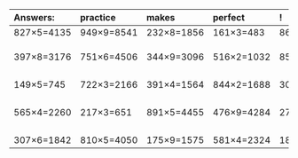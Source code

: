 | Answers: | practice | makes | perfect | ! |
| :--- | :--- | :--- | :--- | :--- |
| 827×5=4135 | 949×9=8541 | 232×8=1856 | 161×3=483 | 861×6=5166 | 
|   |   |   |   |   | 
|   |   |   |   |   | 
|   |   |   |   |   | 
| 397×8=3176 | 751×6=4506 | 344×9=3096 | 516×2=1032 | 859×5=4295 | 
|   |   |   |   |   | 
|   |   |   |   |   | 
|   |   |   |   |   | 
|   |   |   |   |   | 
| 149×5=745 | 722×3=2166 | 391×4=1564 | 844×2=1688 | 302×4=1208 | 
|   |   |   |   |   | 
|   |   |   |   |   | 
|   |   |   |   |   | 
|   |   |   |   |   | 
| 565×4=2260 | 217×3=651 | 891×5=4455 | 476×9=4284 | 270×3=810 | 
|   |   |   |   |   | 
|   |   |   |   |   | 
|   |   |   |   |   | 
|   |   |   |   |   | 
| 307×6=1842 | 810×5=4050 | 175×9=1575 | 581×4=2324 | 188×5=940 | 
